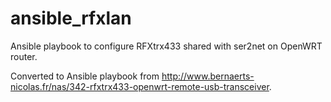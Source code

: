 # ansible_rfxlan
Ansible playbook to configure RFXtrx433 shared with ser2net on OpenWRT router. 

Converted to Ansible playbook from http://www.bernaerts-nicolas.fr/nas/342-rfxtrx433-openwrt-remote-usb-transceiver.
